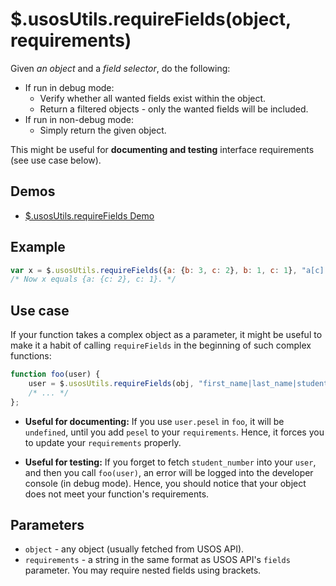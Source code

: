 $.usosUtils.requireFields(object, requirements)
===============================================

Given *an object* and a *field selector*, do the following:

  * If run in debug mode:
    * Verify whether all wanted fields exist within the object.
    * Return a filtered objects - only the wanted fields will be included.
  * If run in non-debug mode:
    * Simply return the given object.

This might be useful for **documenting and testing** interface requirements
(see use case below).

Demos
-----

  * [$.usosUtils.requireFields Demo](http://jsfiddle.net/gh/get/jquery/1.9.1/dependencies/migrate,ui/MUCI/jquery-usos/tree/master/jsfiddle-demos/utils.requireFields)

Example
-------

```javascript
var x = $.usosUtils.requireFields({a: {b: 3, c: 2}, b: 1, c: 1}, "a[c]|c");
/* Now x equals {a: {c: 2}, c: 1}. */
```

Use case
--------

If your function takes a complex object as a parameter, it might be useful to
make it a habit of calling `requireFields` in the beginning of such complex
functions:

```javascript
function foo(user) {
    user = $.usosUtils.requireFields(obj, "first_name|last_name|student_number");
    /* ... */
};
```

  * **Useful for documenting:** If you use `user.pesel` in `foo`, it will be
    `undefined`, until you add `pesel` to your `requirements`. Hence, it forces
    you to update your `requirements` properly.

  * **Useful for testing:** If you forget to fetch `student_number` into your
    `user`, and then you call `foo(user)`, an error will be logged into the
    developer console (in debug mode). Hence, you should notice that your object
    does not meet your function's requirements.

Parameters
----------

  * `object` - any object (usually fetched from USOS API).
  * `requirements` - a string in the same format as USOS API's `fields`
    parameter. You may require nested fields using brackets.
